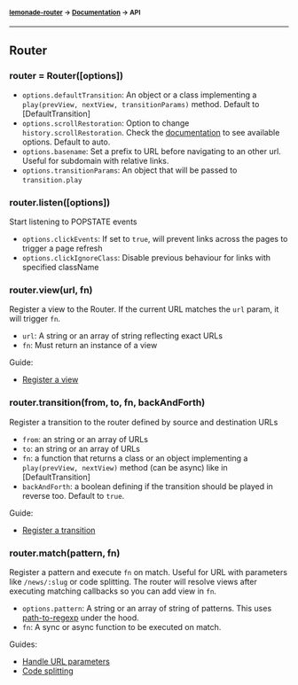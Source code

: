#### <sup>[lemonade-router](../README.md) → [Documentation](./README.md) → API</sup>

---

## Router

### router = Router([options])
- `options.defaultTransition`: An object or a class implementing a `play(prevView, nextView, transitionParams)` method. Default to [DefaultTransition]
- `options.scrollRestoration`: Option to change `history.scrollRestoration`. Check the [documentation](https://developers.google.com/web/updates/2015/09/history-api-scroll-restoration) to see available options. Default to auto.
- `options.basename`: Set a prefix to URL before navigating to an other url. Useful for subdomain with relative links.
- `options.transitionParams`: An object that will be passed to `transition.play`

### router.listen([options])
Start listening to POPSTATE events
- `options.clickEvents`: If set to `true`, will prevent links across the pages to trigger a page refresh
- `options.clickIgnoreClass`: Disable previous behaviour for links with specified className

### router.view(url, fn)
Register a view to the Router. If the current URL matches the `url` param, it will trigger `fn`.
- `url`: A string or an array of string reflecting exact URLs
- `fn`: Must return an instance of a view

Guide:
- [Register a view](./GUIDE.md#register-a-view)

### router.transition(from, to, fn, backAndForth)
Register a transition to the router defined by source and destination URLs
- `from`: an string or an array of URLs 
- `to`: an string or an array of URLs 
- `fn`: a function that returns a class or an object implementing a `play(prevView, nextView)` method (can be async) like in [DefaultTransition]
- `backAndForth`: a boolean defining if the transition should be played in reverse too. Default to `true`.

Guide:
- [Register a transition](./GUIDE.md#register-a-transition)


### router.match(pattern, fn)
Register a pattern and execute `fn` on match. Useful for URL with parameters like `/news/:slug` or code splitting.
The router will resolve views after executing matching callbacks so you can add view in `fn`.
- `options.pattern`: A string or an array of string of patterns. This uses [path-to-regexp](https://www.npmjs.com/package/path-to-regexp) under the hood.
- `fn`: A sync or async function to be executed on match.

Guides:
- [Handle URL parameters](./GUIDE.md#handle-URL-parameters)
- [Code splitting](./GUIDE.md#code-splitting)